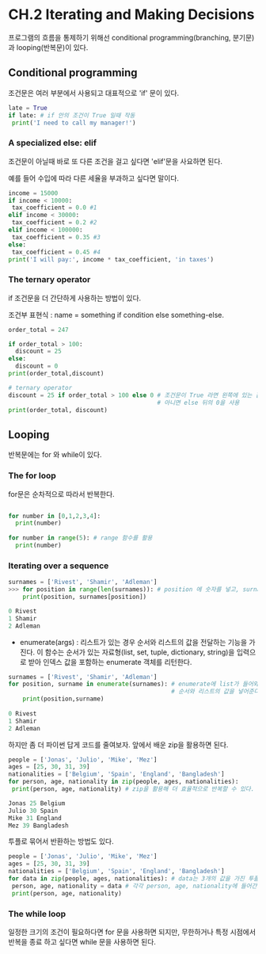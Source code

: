 # CH.2 Iterating and Making Decisions

프로그램의 흐름을 통제하기 위해선 conditional programming(branching, 분기문) 과 looping(반복문)이 있다.

## Conditional programming

조건문은 여러 부분에서 사용되고 대표적으로 'if' 문이 있다.

```python
late = True
if late: # if 안의 조건이 True 일때 작동
 print('I need to call my manager!')
```

### A specialized else: elif

조건문이 아닐때 바로 또 다른 조건을 걸고 싶다면 'elif'문을 사요하면 된다.

예를 들어 수입에 따라 다른 세율을 부과하고 싶다면 말이다.

```python
income = 15000
if income < 10000:
 tax_coefficient = 0.0 #1
elif income < 30000:
 tax_coefficient = 0.2 #2
elif income < 100000:
 tax_coefficient = 0.35 #3
else:
 tax_coefficient = 0.45 #4
print('I will pay:', income * tax_coefficient, 'in taxes')
```

### The ternary operator

if 조건문을 더 간단하게 사용하는 방법이 있다.

조건부 표현식 : name = something if condition else something-else.

```python
order_total = 247

if order_total > 100:
  discount = 25
else:
  discount = 0
print(order_total,discount)

# ternary operator
discount = 25 if order_total > 100 else 0 # 조건문이 True 라면 왼쪽에 있는 값인 25를 
                                          # 아니면 else 뒤의 0을 사용
print(order_total, discount)
```

## Looping

반복문에는 for 와 while이 있다.

### The for loop

for문은 순차적으로 따라서 반복한다.

```python

for number in [0,1,2,3,4]:
  print(number)
  
for number in range(5): # range 함수를 활용
  print(number)
```

### Iterating over a sequence

```python
surnames = ['Rivest', 'Shamir', 'Adleman']
>>> for position in range(len(surnames)): # position 에 숫자를 넣고, surnames 에는 인덱스 번호로
	print(position, surnames[position])

0 Rivest
1 Shamir
2 Adleman
```

* enumerate(args) : 리스트가 있는 경우 순서와 리스트의 값을 전달하는 기능을 가진다. 
이 함수는 순서가 있는 자료형(list, set, tuple, dictionary, string)을 입력으로 받아
인덱스 값을 포함하는 enumerate 객체를 리턴한다.

```python
surnames = ['Rivest', 'Shamir', 'Adleman']
for position, surname in enumerate(surnames): # enumerate에 list가 들어와 있어, 
                                              # 순서와 리스트의 값을 넣어준다.
	print(position,surname)
  
0 Rivest
1 Shamir
2 Adleman
```

하지만 좀 더 파이썬 답게 코드를 줄여보자. 앞에서 배운 zip을 활용하면 된다.

```python
people = ['Jonas', 'Julio', 'Mike', 'Mez']
ages = [25, 30, 31, 39]
nationalities = ['Belgium', 'Spain', 'England', 'Bangladesh']
for person, age, nationality in zip(people, ages, nationalities):
 print(person, age, nationality) # zip을 활용해 더 효율적으로 반복할 수 있다.

Jonas 25 Belgium
Julio 30 Spain
Mike 31 England
Mez 39 Bangladesh
```

투플로 묶어서 반환하는 방법도 있다.

```python
people = ['Jonas', 'Julio', 'Mike', 'Mez']
ages = [25, 30, 31, 39]
nationalities = ['Belgium', 'Spain', 'England', 'Bangladesh']
for data in zip(people, ages, nationalities): # data는 3개의 값을 가진 투플이 되고
 person, age, nationality = data # 각각 person, age, nationality에 들어간다.
 print(person, age, nationality)
```

### The while loop

일정한 크기의 조건이 필요하다면 for 문을 사용하면 되지만, 무한하거나 특정 시점에서 반복을 종료 하고 싶다면 while
문을 사용하면 된다. 

